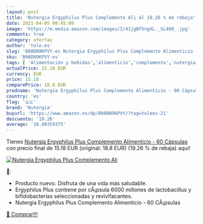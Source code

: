 ```yaml
---
layout: post
title: 'Nutergia Ergyphilus Plus Complemento Ali al 19.26 % de rebaja'
date: 2021-04-05 00:45:09
image: 'https://m.media-amazon.com/images/I/41jgBfVngXL._SL400_.jpg'
comments: true
category: ofertas
author: 'tole.es'
slug: 'B00DN9KPVY-es Nutergia Ergyphilus Plus Complemento Alimenticio - 60...'
sku: 'B00DN9KPVY-es'
tags: [ 'Alimentación y bebidas','alimenticio','complemento','nutergia', ]
actualPrice: 15.18 EUR
currency: EUR
price: 15.18
comparePrice: 18.8 EUR
prodname: 'Nutergia Ergyphilus Plus Complemento Alimenticio - 60 Cápsulas'
country: 'es'
flag: '🇪🇸'
brand: 'Nutergia'
buyurl: 'https://www.amazon.es/dp/B00DN9KPVY/?tag=tolees-21'
descuento: '19.26'
average: '18.40359375'
---
```


Tienes [Nutergia Ergyphilus Plus Complemento Alimenticio - 60 Cápsulas](https://www.amazon.es/dp/B00DN9KPVY/?tag=tolees-21) con precio final de  15.18 EUR (original: 18.8 EUR) (19.26 %  de rebaja) aqui!

[![Nutergia Ergyphilus Plus Complemento Ali](https://m.media-amazon.com/images/I/41jgBfVngXL._SL400_.jpg)](https://www.amazon.es/dp/B00DN9KPVY/?tag=tolees-21)

🔎:

- Producto nuevo. Disfruta de una vida más saludable.
- Ergyphilus Plus contiene por cÃ¡psula 6000 millones de lactobacillus y bifidobacterias seleccionadas y revivifacantes.
- Nutergia Ergyphilus Plus Complemento Alimenticio - 60 CÃ¡psulas

[🛒 Comprar!!!](https://www.amazon.es/dp/B00DN9KPVY/?tag=tolees-21)
